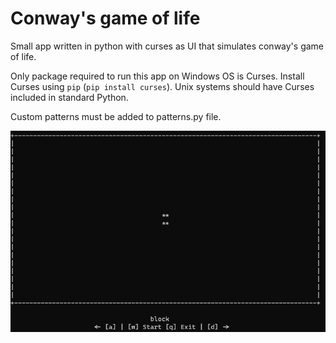 # Conway's game of life

Small app written in python with curses as UI that simulates conway's game of life.

Only package required to run this app on Windows OS is Curses. Install Curses using `pip` (`pip install curses`). Unix systems should have Curses included in standard Python.

Custom patterns must be added to patterns.py file.

![run](./media/run.gif)
